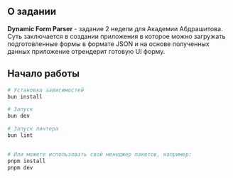 ## О задании

**Dynamic Form Parser** - задание 2 недели для Академии Абдрашитова. Суть заключается в создании приложения в которое можно загружать подготовленные формы в формате JSON и на основе полученных данных приложение отрендерит готовую UI форму.

## Начало работы

```bash
# Установка зависимостей
bun install

# Запуск
bun dev

# Запуск линтера
bun lint


# Или можете использовать свой менеджер пакетов, например:
pnpm install
pnpm dev
```
